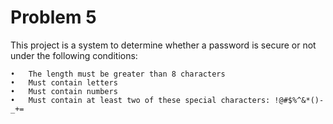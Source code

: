 # Problem 5

This project is a system to determine whether a password is secure or not under the following conditions:

	•	The length must be greater than 8 characters
	•	Must contain letters
	•	Must contain numbers
	•	Must contain at least two of these special characters: !@#$%^&*()-_+=
